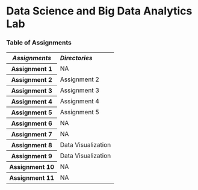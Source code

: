 # Data Science and Big Data Analytics Lab

### Table of Assignments

<table>
  <tr>
    <th><b><i>Assignments</th>
    <td><b><i>Directories</td>
  </tr>
  <tr>
    <th>Assignment 1</th>
    <td>NA</td>
  </tr>
  <tr>
    <th>Assignment 2</th>
    <td>Assignment 2</td>
  </tr>
  <tr>
    <th>Assignment 3</th>
    <td>Assignment 3</td>
  </tr>
  <tr>
    <th>Assignment 4</th>
    <td>Assignment 4</td>
  </tr>
  <tr>
    <th>Assignment 5</th>
    <td>Assignment 5</td>
  </tr>
  <tr>
    <th>Assignment 6</th>
    <td>NA</td>
  </tr>
  <tr>
    <th>Assignment 7</th>
    <td>NA</td>
  </tr>
  <tr>
    <th>Assignment 8</th>
    <td>Data Visualization</td>
  </tr>
  <tr>
    <th>Assignment 9</th>
    <td>Data Visualization</td>
  </tr>
  <tr>
    <th>Assignment 10</th>
    <td>NA</td>
  </tr>
  <tr>
    <th>Assignment 11</th>
    <td>NA</td>
  </tr>
</table>
